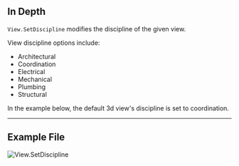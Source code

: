 ## In Depth
`View.SetDiscipline` modifies the discipline of the given view.

View discipline options include:
- Architectural
- Coordination
- Electrical
- Mechanical
- Plumbing
- Structural

In the example below, the default 3d view's discipline is set to coordination.
___
## Example File

![View.SetDiscipline](./Revit.Elements.Views.View.SetDiscipline_img.jpg)
